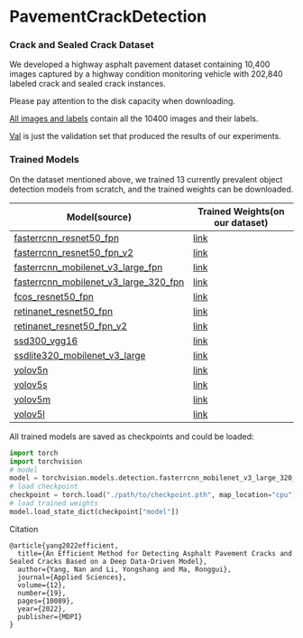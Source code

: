 # PavementCrackDetection

### Crack and Sealed Crack Dataset 

We developed a highway asphalt pavement dataset containing 10,400 images captured by a highway condition monitoring vehicle with 202,840 labeled crack and sealed crack instances.

Please pay attention to the disk capacity when downloading.

[All images and labels](https://drive.google.com/file/d/12hEIcr7sL1VHbyX0xdP_aFMX-U5nh0Hj/view?usp=sharing) contain all the 10400 images and their labels.

[Val](https://drive.google.com/file/d/1L1RfdCN_Os66l5S5EpJFIX2JA_1T4HD9/view?usp=sharing) is just the validation set that  produced the results of our experiments.



### Trained Models

On the dataset mentioned above, we trained 13 currently prevalent object detection models from scratch, and the trained weights can be downloaded.

| Model(source)                                                | Trained Weights(on our dataset)                              |
| ------------------------------------------------------------ | ------------------------------------------------------------ |
| [fasterrcnn_resnet50_fpn](https://pytorch.org/vision/stable/models/generated/torchvision.models.detection.fasterrcnn_resnet50_fpn.html#torchvision.models.detection.fasterrcnn_resnet50_fpn) | [link](https://drive.google.com/file/d/1WU8hfkry_1e4LEm1R7qnpa9OWg-gX2PK/view?usp=sharing) |
| [fasterrcnn_resnet50_fpn_v2](https://pytorch.org/vision/stable/models/generated/torchvision.models.detection.fasterrcnn_resnet50_fpn_v2.html#torchvision.models.detection.fasterrcnn_resnet50_fpn_v2) | [link](https://drive.google.com/file/d/1TvuMqAhZwknGYXpjQysqukz800IJKT2e/view?usp=sharing) |
| [fasterrcnn_mobilenet_v3_large_fpn](https://pytorch.org/vision/stable/models/generated/torchvision.models.detection.fasterrcnn_mobilenet_v3_large_fpn.html#torchvision.models.detection.fasterrcnn_mobilenet_v3_large_fpn) | [link](https://drive.google.com/file/d/1vPEXH8G2msnU1o1iN5XamanSb09uM6kj/view?usp=sharing) |
| [fasterrcnn_mobilenet_v3_large_320_fpn](https://pytorch.org/vision/stable/models/generated/torchvision.models.detection.fasterrcnn_mobilenet_v3_large_320_fpn.html#torchvision.models.detection.fasterrcnn_mobilenet_v3_large_320_fpn) | [link](https://drive.google.com/file/d/1o3_cs9774h109Mq3phgYCLeK3u-raevj/view?usp=sharing) |
| [fcos_resnet50_fpn](https://pytorch.org/vision/stable/models/generated/torchvision.models.detection.fcos_resnet50_fpn.html#torchvision.models.detection.fcos_resnet50_fpn) | [link](https://drive.google.com/file/d/1PRwwF8cil-e7BtsGA3eIq47_PotuPYjQ/view?usp=sharing) |
| [retinanet_resnet50_fpn](https://pytorch.org/vision/stable/models/generated/torchvision.models.detection.retinanet_resnet50_fpn.html#torchvision.models.detection.retinanet_resnet50_fpn) | [link](https://drive.google.com/file/d/14ZPZ39yHq7egN3WlN8ug0Z1GVDB0cFfl/view?usp=sharing) |
| [retinanet_resnet50_fpn_v2](https://pytorch.org/vision/stable/models/generated/torchvision.models.detection.retinanet_resnet50_fpn_v2.html#torchvision.models.detection.retinanet_resnet50_fpn_v2) | [link](https://drive.google.com/file/d/16LHzaqeaiWZ7e-u7hxcfr2UumTAw-SmG/view?usp=sharing) |
| [ssd300_vgg16](https://pytorch.org/vision/stable/models/generated/torchvision.models.detection.ssd300_vgg16.html#torchvision.models.detection.ssd300_vgg16) | [link](https://drive.google.com/file/d/1W4w8dE65qKu--GEd6Ty5hmTCeJtMS3OJ/view?usp=sharing) |
| [ssdlite320_mobilenet_v3_large](https://pytorch.org/vision/stable/models/generated/torchvision.models.detection.ssdlite320_mobilenet_v3_large.html#torchvision.models.detection.ssdlite320_mobilenet_v3_large) | [link](https://drive.google.com/file/d/1v_NppFISGRM0iAeNOZFzCpwSCXII0366/view?usp=sharing) |
| [yolov5n](https://github.com/ultralytics/yolov5)             | [link](https://drive.google.com/file/d/1pglkI2eMVzZdFNAt1_4Ep2CNbthPCPec/view?usp=sharing) |
| [yolov5s](https://github.com/ultralytics/yolov5)             | [link](https://drive.google.com/file/d/1qmFQdGkXUdoSSt2lGHLjrXpe8boKBooH/view?usp=sharing) |
| [yolov5m](https://github.com/ultralytics/yolov5)             | [link](https://drive.google.com/file/d/1M2YulCHkrGGMuzZK9mNxDD1bJKc3LxZE/view?usp=sharing) |
| [yolov5l](https://github.com/ultralytics/yolov5)             | [link](https://drive.google.com/file/d/1LnDkxlvCQqFuac-Z3tfT1ENjPg2OayXu/view?usp=sharing) |

All trained models are saved as checkpoints and could be loaded:

```python
import torch
import torchvision
# model
model = torchvision.models.detection.fasterrcnn_mobilenet_v3_large_320_fpn(num_classes=3, box_score_thresh=0.25, box_nms_thresh=0.5)
# load checkpoint
checkpoint = torch.load("./path/to/checkpoint.pth", map_location="cpu")
# load trained weights
model.load_state_dict(checkpoint["model"])
```

Citation
```
@article{yang2022efficient,
  title={An Efficient Method for Detecting Asphalt Pavement Cracks and Sealed Cracks Based on a Deep Data-Driven Model},
  author={Yang, Nan and Li, Yongshang and Ma, Ronggui},
  journal={Applied Sciences},
  volume={12},
  number={19},
  pages={10089},
  year={2022},
  publisher={MDPI}
}
```
